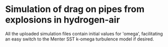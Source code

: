 # Simulation of drag on pipes from explosions in hydrogen-air

All the uploaded simulation files contain initial values for 'omega', facilitating an easy switch to the Menter SST k-omega turbulence model if desired.
